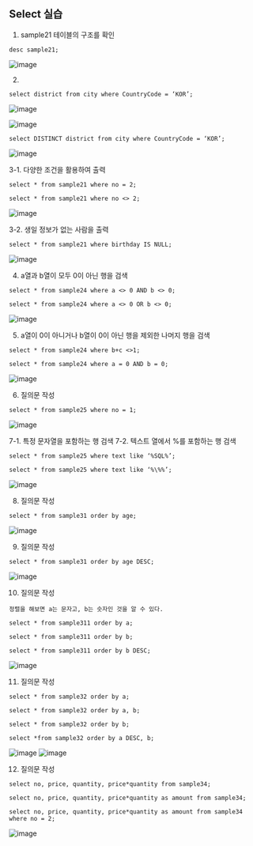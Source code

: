 ## Select 실습

1. sample21 테이블의 구조를 확인

```desc sample21;```

![image](https://user-images.githubusercontent.com/46713032/78654515-9335ed80-78ff-11ea-8e82-51692199ef10.png)


2.

```select district from city where CountryCode = ‘KOR’;```

![image](https://user-images.githubusercontent.com/46713032/78654705-e740d200-78ff-11ea-9d5a-c67533c2a8f7.png)

![image](https://user-images.githubusercontent.com/46713032/78654717-eb6cef80-78ff-11ea-8eae-2388bed51381.png)


```select DISTINCT district from city where CountryCode = ‘KOR’;```

![image](https://user-images.githubusercontent.com/46713032/78654750-faec3880-78ff-11ea-972c-97ccabb68667.png)


3-1. 다양한 조건을 활용하여 출력

```select * from sample21 where no = 2;```

```select * from sample21 where no <> 2;```

![image](https://user-images.githubusercontent.com/46713032/78655153-8fef3180-7900-11ea-94f3-b46423e1e012.png)

3-2. 생일 정보가 없는 사람을 출력

```select * from sample21 where birthday IS NULL;```

![image](https://user-images.githubusercontent.com/46713032/78655196-a2696b00-7900-11ea-9bd9-575430535e6d.png)


4. a열과 b열이 모두 0이 아닌 행을 검색

```select * from sample24 where a <> 0 AND b <> 0;```

```select * from sample24 where a <> 0 OR b <> 0;```

![image](https://user-images.githubusercontent.com/46713032/78655245-b1501d80-7900-11ea-9412-246c0d819d74.png)


5. a열이 0이 아니거나 b열이 0이 아닌 행을 제외한 나머지 행을 검색

```select * from sample24 where b+c <>1;```

```select * from sample24 where a = 0 AND b = 0;```

![image](https://user-images.githubusercontent.com/46713032/78655335-d5136380-7900-11ea-832b-7aae03898142.png)


6. 질의문 작성

```select * from sample25 where no = 1;```

![image](https://user-images.githubusercontent.com/46713032/78655366-e0668f00-7900-11ea-9e16-bf789dbc0eb5.png)


7-1. 특정 문자열을 포함하는 행 검색
7-2. 텍스트 열에서 %를 포함하는 행 검색

```select * from sample25 where text like ‘%SQL%’;```

```select * from sample25 where text like ‘%\%%’;```

![image](https://user-images.githubusercontent.com/46713032/78655418-f1af9b80-7900-11ea-88a7-a965a1ef37e4.png)


8. 질의문 작성

```select * from sample31 order by age;```

![image](https://user-images.githubusercontent.com/46713032/78655440-f8d6a980-7900-11ea-95e6-800da3fc261e.png)


9. 질의문 작성

```select * from sample31 order by age DESC;```

![image](https://user-images.githubusercontent.com/46713032/78655467-0429d500-7901-11ea-9842-6b92d61341f0.png)


10. 질의문 작성
```
정렬을 해보면 a는 문자고, b는 숫자인 것을 알 수 있다.
```

```select * from sample311 order by a;```

```select * from sample311 order by b;```

```select * from sample311 order by b DESC;```

![image](https://user-images.githubusercontent.com/46713032/78655526-186dd200-7901-11ea-8467-ec4b335a2c2a.png)


11. 질의문 작성

```select * from sample32 order by a;```

```select * from sample32 order by a, b;```

```select * from sample32 order by b;```

```select *from sample32 order by a DESC, b;```

![image](https://user-images.githubusercontent.com/46713032/78655545-21f73a00-7901-11ea-8869-a2d11761f807.png)
![image](https://user-images.githubusercontent.com/46713032/78655555-24599400-7901-11ea-9bb1-4950b626f089.png)


12. 질의문 작성

```select no, price, quantity, price*quantity from sample34;```

```select no, price, quantity, price*quantity as amount from sample34;```

```select no, price, quantity, price*quantity as amount from sample34 where no = 2;```

![image](https://user-images.githubusercontent.com/46713032/78655613-3affeb00-7901-11ea-9629-6b0738744bc3.png)
